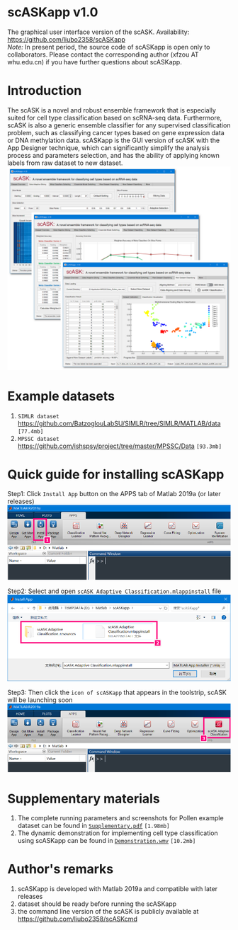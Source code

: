 # scASKapp v1.0
The graphical user interface version of the scASK.  Availability: https://github.com/liubo2358/scASKapp  
*Note:* In present period, the source code of scASKapp is open only to collaborators. Please contact the corresponding author (xfzou AT whu.edu.cn) if you have further questions about scASKapp.

# Introduction

The scASK is a novel and robust ensemble framework that is especially suited for cell type classification based on scRNA-seq data. Furthermore, scASK is also a generic ensemble classifier for any supervised classification problem, such as classifying cancer types based on gene expression data or DNA methylation data. scASKapp is the GUI version of scASK with the App Designer technique, which can significantly simplify the analysis process and parameters selection, and has the ability of applying known labels from raw dataset to new dataset.  
![framework](./Supplementary/screenshot.png)  



# Example datasets

1. `SIMLR dataset` https://github.com/BatzoglouLabSU/SIMLR/tree/SIMLR/MATLAB/data `[77.4mb]`
2. `MPSSC dataset` https://github.com/ishspsy/project/tree/master/MPSSC/Data `[93.3mb]`



# Quick guide for installing scASKapp

Step1: Click `Install App` button on the APPS tab of Matlab 2019a (or later releases)
![Step1](./Supplementary/step1.png)  

Step2: Select and open `scASK Adaptive Classification.mlappinstall` file  
![Step2](./Supplementary/step2.png)  

Step3: Then click the `icon of scASKapp` that appears in the toolstrip,  scASK will be launching soon   
![Step3](./Supplementary/step3.png)  



# Supplementary materials

1. The complete running parameters and screenshots for Pollen example dataset can be found in [`Supplementary.pdf`](./Supplementary/Supplementary.pdf "Supplementary.pdf") `[1.98mb]`
2. The dynamic demonstration for implementing cell type classification using scASKapp can be found in [`Demonstration.wmv`](./Supplementary/Demonstration.wmv "Demonstration.wmv") `[10.2mb]`



# Author's remarks

1. scASKapp is developed with Matlab 2019a and compatible with later releases
2. dataset should be ready before running the scASKapp
3. the command line version of the scASK is publicly available at https://github.com/liubo2358/scASKcmd
